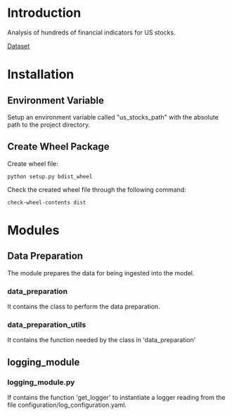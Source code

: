 # Introduction
Analysis of hundreds of financial indicators for US stocks.

[Dataset](https://www.kaggle.com/datasets/cnic92/200-financial-indicators-of-us-stocks-20142018)

# Installation

## Environment Variable
Setup an environment variable called "us_stocks_path" with the 
absolute path to the project directory.

## Create Wheel Package
Create wheel file:
```
python setup.py bdist_wheel
```
Check the created wheel file through the following command:
```
check-wheel-contents dist
```

# Modules

## Data Preparation
The module prepares the data for being ingested into the model.

### data_preparation
It contains the class to perform the data preparation.

### data_preparation_utils
It contains the function needed by the class in 'data_preparation'

## logging_module

### logging_module.py
If contains the function 'get_logger' to instantiate a logger reading from 
the file configuration/log_configuration.yaml.